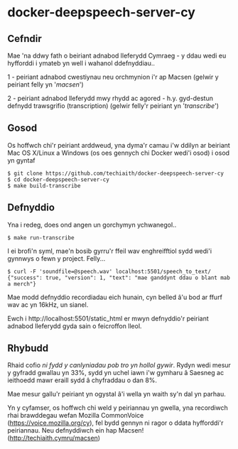 # docker-deepspeech-server-cy

## Cefndir

Mae 'na ddwy fath o beiriant adnabod lleferydd Cymraeg - y ddau wedi eu hyfforddi i ymateb yn well i wahanol ddefnyddiau..

 1 - peiriant adnabod cwestiynau neu orchmynion i'r ap Macsen (gelwir y peiriant felly yn '*macsen*')
 
 2 - peiriant adnabod lleferydd mwy rhydd ac agored - h.y. gyd-destun defnydd trawsgrifio (transcription) (gelwir felly'r peiriant yn '*transcribe*')
 
 
## Gosod

Os hoffwch chi'r peiriant arddweud, yna dyma'r camau i'w ddilyn ar beiriant Mac OS X/Linux a Windows (os oes gennych chi Docker wedi'i osod) i osod yn gyntaf

 
```
$ git clone https://github.com/techiaith/docker-deepspeech-server-cy
$ cd docker-deepspeech-server-cy
$ make build-transcribe
```

## Defnyddio

Yna i redeg, does ond angen un gorchymyn ychwanegol..

```
$ make run-transcribe
```

I ei brofi'n syml, mae'n bosib gyrru'r ffeil wav enghreifftiol sydd wedi'i gynnwys o fewn y project. Felly...

``` 
$ curl -F 'soundfile=@speech.wav' localhost:5501/speech_to_text/
{"success": true, "version": 1, "text": "mae ganddynt ddau o blant mab a merch"}
```

Mae modd defnyddio recordiadau eich hunain, cyn belled â'u bod ar ffurf wav ac yn 16kHz, un sianel. 

Ewch i http://localhost:5501/static_html er mwyn defnyddio'r peiriant adnabod lleferydd gyda sain o feicroffon lleol. 


## Rhybudd

Rhaid cofio *ni fydd y canlyniadau pob tro yn hollol gywir*. Rydyn wedi mesur y gyfradd gwallau yn 33%, sydd yn uchel iawn i'w gymharu â Saesneg ac ieithoedd mawr eraill sydd â chyfraddau o dan 8%. 

Mae mesur gallu'r peiriant yn ogystal â'i wella yn waith sy'n dal yn parhau. 

Yn y cyfamser, os hoffwch chi weld y peiriannau yn gwella, yna recordiwch rhai brawddegau wefan Mozilla CommonVoice (https://voice.mozilla.org/cy), fel bydd gennyn ni ragor o ddata hyfforddi'r peiriannau. 
Neu defnyddiwch ein hap Macsen! (http://techiaith.cymru/macsen)


